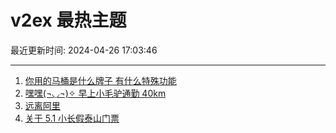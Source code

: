 # v2ex 最热主题

最近更新时间: 2024-04-26 17:03:46

--- 
1. [你用的马桶是什么牌子 有什么特殊功能](https://www.v2ex.com/t/1035785) 
2. [嘿嘿(¬◡¬)✧ 早上小毛驴通勤 40km](https://www.v2ex.com/t/1035801) 
3. [远离阿里](https://www.v2ex.com/t/1035856) 
4. [关于 5.1 小长假泰山门票](https://www.v2ex.com/t/1035804) 

